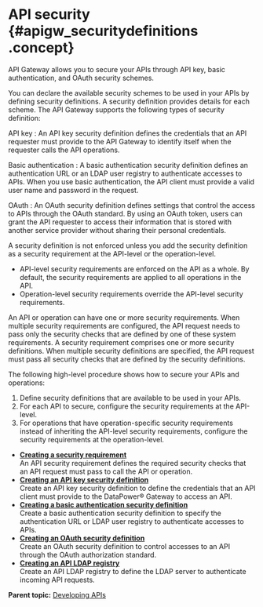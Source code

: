 # API security {#apigw_securitydefinitions .concept}

API Gateway allows you to secure your APIs through API key, basic authentication, and OAuth security schemes.

You can declare the available security schemes to be used in your APIs by defining security definitions. A security definition provides details for each scheme. The API Gateway supports the following types of security definition:

 API key
 :   An API key security definition defines the credentials that an API requester must provide to the API Gateway to identify itself when the requester calls the API operations.

  Basic authentication
 :   A basic authentication security definition defines an authentication URL or an LDAP user registry to authenticate accesses to APIs. When you use basic authentication, the API client must provide a valid user name and password in the request.

  OAuth
 :   An OAuth security definition defines settings that control the access to APIs through the OAuth standard. By using an OAuth token, users can grant the API requester to access their information that is stored with another service provider without sharing their personal credentials.

 A security definition is not enforced unless you add the security definition as a security requirement at the API-level or the operation-level.

-   API-level security requirements are enforced on the API as a whole. By default, the security requirements are applied to all operations in the API.
-   Operation-level security requirements override the API-level security requirements.

An API or operation can have one or more security requirements. When multiple security requirements are configured, the API request needs to pass only the security checks that are defined by one of these system requirements. A security requirement comprises one or more security definitions. When multiple security definitions are specified, the API request must pass all security checks that are defined by the security definitions.

The following high-level procedure shows how to secure your APIs and operations:

1.  Define security definitions that are available to be used in your APIs.
2.  For each API to secure, configure the security requirements at the API-level.
3.  For operations that have operation-specific security requirements instead of inheriting the API-level security requirements, configure the security requirements at the operation-level.

-   **[Creating a security requirement](apigw_configuringsecurityrequirements.md)**  
An API security requirement defines the required security checks that an API request must pass to call the API or operation.
-   **[Creating an API key security definition](apigw_securitydefinitions_apikey.md)**  
Create an API key security definition to define the credentials that an API client must provide to the DataPower® Gateway to access an API.
-   **[Creating a basic authentication security definition](apigw_securitydefinitions_basicauth.md)**  
Create a basic authentication security definition to specify the authentication URL or LDAP user registry to authenticate accesses to APIs.
-   **[Creating an OAuth security definition](apigw_securitydefinitions_oauth.md)**  
Create an OAuth security definition to control accesses to an API through the OAuth authorization standard.
-   **[Creating an API LDAP registry](apigw_configuringldapregistry.md)**  
Create an API LDAP registry to define the LDAP server to authenticate incoming API requests.

**Parent topic:** [Developing APIs](apigw_configuringapi.md)

